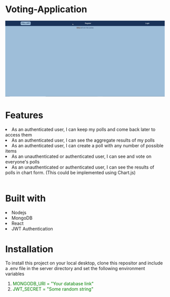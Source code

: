 # Voting-Application
![Voting Application Demo](Demo.gif)

# Features
<li>As an authenticated user, I can keep my polls and come back later to access them</li>
<li>As an authenticated user, I can see the aggregate results of my polls</li>
<li>As an authenticated user, I can create a poll with any number of possible items</li>
<li>As an unauthenticated or authenticated user, I can see and vote on everyone's polls</li>
<li>As an unauthenticated or authenticated user, I can see the results of polls in chart form. (This could be implemented using Chart.js)</li><br>

# Built with
<li>Nodejs</li>
<li>MongoDB</li>
<li>React</li>
<li>JWT Authentication</li>

# Installation
To install this project on your local desktop, clone this repositor and include a .env file in the server directory and set the following environment variables
<ol>
  <li><span style="color: green">MONGODB_URI = "Your database link"</span></li>
  <li><span style="color: green">JWT_SECRET = "Some random string"</span></li>
